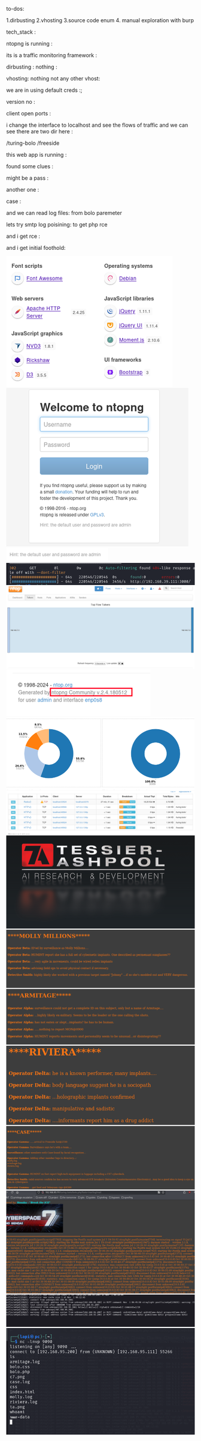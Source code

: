 to-dos:

1.dirbusting
2.vhosting
3.source code enum
4. manual exploration with burp




tech_stack :



ntopng is running :



its is a traffic monitoring framework :




dirbusting :
nothing :





vhosting:
nothing not any other vhost:



we are in using default creds :;


version no :  


client open ports :





i change the interface to localhost and see the flows of traffic and we can see there are two dir here :



/turing-bolo
/freeside


this web app is running :




found some clues :



might be a  pass :



another one :


case : 





and we can read log files: from bolo paremeter



lets try smtp log poisining:  to get php rce

and i get rce :


and i get initial foothold:





![unnamed_53902d1556b647479972f600d9bce17a](unnamed_53902d1556b647479972f600d9bce17a.png)
![unnamed_bb7d465c0d6f41bda287bba2f5b4f5c7](unnamed_bb7d465c0d6f41bda287bba2f5b4f5c7.png)
![unnamed_3d0a139788b4472587dca9f4e28dcb84](unnamed_3d0a139788b4472587dca9f4e28dcb84.png)
![unnamed_12696932460b4462bf9db13f46f9c398](unnamed_12696932460b4462bf9db13f46f9c398.png)
![unnamed_6d21d399e2de48b1b45f715dd9e0b86b](unnamed_6d21d399e2de48b1b45f715dd9e0b86b.png)
![unnamed_00799edb9cd24e67bd3c99424a1e1e77](unnamed_00799edb9cd24e67bd3c99424a1e1e77.png)
![unnamed_72295d0f29734989ada43657fa3b05dc](unnamed_72295d0f29734989ada43657fa3b05dc.png)
![unnamed_9de6df71926741c3a9077e53e0c8468a](unnamed_9de6df71926741c3a9077e53e0c8468a.png)
![unnamed_6d5ba6f0eecc4dd294a9283a643cb068](unnamed_6d5ba6f0eecc4dd294a9283a643cb068.png)
![unnamed_e6dcdab8cff64398b14914aafe325cb6](unnamed_e6dcdab8cff64398b14914aafe325cb6.png)
![unnamed_df84a1305219451e9688448ac1ebf33f](unnamed_df84a1305219451e9688448ac1ebf33f.png)
![unnamed_b58af5358cd946bb9e280db434845679](unnamed_b58af5358cd946bb9e280db434845679.png)
![unnamed_dbf49719c20e47ec8cf23ccb251409aa](unnamed_dbf49719c20e47ec8cf23ccb251409aa.png)
![unnamed_a23ee68c272a4b7aaed514321f07f200](unnamed_a23ee68c272a4b7aaed514321f07f200.png)
![unnamed_4cc0d48d321840da950f8c4c07f6fa87](unnamed_4cc0d48d321840da950f8c4c07f6fa87.png)
![unnamed_018ef1b2a7a4459a938ca33c21cb770d](unnamed_018ef1b2a7a4459a938ca33c21cb770d.png)
